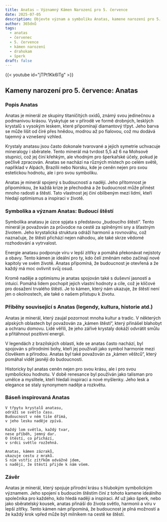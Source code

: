 ```yaml
---
title: Anatas – Významný Kámen Narození pro 5. července
date: 2025-07-05
description: Objevte význam a symboliku Anatas, kamene narození pro 5. července, který symbolizuje Budoucí štěstí. Přečtěte si legendy a inspirující příběhy.
author: 365dnů
tags:
  - anatas
  - červenec
  - 5. července
  - kámen narození
  - drahokam
  - šperk
draft: false
---
```


{{< youtube id="jTPt1Kk6lTg" >}}

## Kameny narození pro 5. července: Anatas

### Popis Anatas

Anatas je minerál ze skupiny titaničitých oxidů, známý svou jedinečnou a podmanivou krásou. Vyskytuje se v přírodě ve formě drobných, lesklých krystalů s vysokým leskem, které připomínají diamantový třpyt. Jeho barva se může lišit od čiré přes hnědou, modrou až po fialovou, což mu dodává tajemný a vznešený vzhled.

Krystaly anatasu jsou často dokonale tvarované a jejich symetrie uchvacuje mineralogy i sběratele. Tento minerál má tvrdost 5,5 až 6 na Mohsově stupnici, což jej činí křehkým, ale vhodným pro šperkařské účely, pokud je pečlivě zpracován. Anatas se nachází na různých místech po celém světě, například v Alpách, Brazílii nebo Norsku, kde je ceněn nejen pro svou estetickou hodnotu, ale i pro svou symboliku.

Anatas je minerál spojený s budoucností a nadějí. Jeho přítomnost je připomínkou, že každá krize je přechodná a že budoucnost může přinést mnoho radosti a štěstí. Tato vlastnost jej činí oblíbeným mezi lidmi, kteří hledají optimismus a inspiraci v životě.

### Symbolika a význam Anatas: Budoucí štěstí

Symbolika anatasu je úzce spjata s představou „budoucího štěstí“. Tento minerál je považován za průvodce na cestě za splněnými sny a šťastným životem. Jeho krystalická struktura odráží harmonii a rovnováhu, což naznačuje, že štěstí přichází nejen náhodou, ale také skrze vědomé rozhodování a vytrvalost.

Energie anatasu podporuje víru v lepší zítřky a pomáhá překonávat nejistoty a obavy. Tento kámen je ideální pro ty, kdo čelí změnám nebo začínají nové kapitoly ve svém životě. Anatas připomíná, že budoucnost je otevřená a že každý má moc ovlivnit svůj osud.

Kromě naděje a optimismu je anatas spojován také s duševní jasností a intuicí. Pomáhá lidem pochopit jejich vlastní hodnoty a cíle, což je klíčové pro dosažení trvalého štěstí. Je to kámen, který nám ukazuje, že štěstí není jen o okolnostech, ale také o našem přístupu k životu.

### Příběhy související s Anatas (legendy, kultura, historie atd.)

Anatas je minerál, který zaujal pozornost mnoha kultur a tradic. V některých alpských oblastech byl považován za „kámen štěstí“, který přinášel blahobyt a ochranu domovu. Lidé věřili, že jeho zářivé krystaly dokáží odvrátit smůlu a přitáhnout pozitivní energii.

V legendách z brazilských oblastí, kde se anatas často nachází, byl spojován s přírodními bohy, kteří jej používali jako symbol harmonie mezi člověkem a přírodou. Anatas byl také považován za „kámen věštců“, který pomáhal vidět jasněji do budoucnosti.

Historicky byl anatas ceněn nejen pro svou krásu, ale i pro svou symbolickou hodnotu. V době renesance byl používán jako talisman pro umělce a myslitele, kteří hledali inspiraci a nové myšlenky. Jeho lesk a elegance se staly synonymem naděje a rozkvětu.

### Báseň inspirovaná Anatas

```
V třpytu krystalů anatasu,  
odráží se světlo času.  
Budoucnost v něm tiše dřímá,  
v jeho lesku naděje zpívá.  

Každý lom světla, každý tvar,  
nese příběh, jemný dar.  
O štěstí, co přichází,  
v srdci světlo rozžehná.  

Anatas, kámen zázraků,  
ukazuje cestu z mraků.  
S ním vstříc zítřkům odvážně jdem,  
s nadějí, že štěstí přijde k nám všem.
```

### Závěr

Anatas je minerál, který spojuje přírodní krásu s hlubokým symbolickým významem. Jeho spojení s budoucím štěstím činí z tohoto kamene ideálního společníka pro každého, kdo hledá naději a inspiraci. Ať už jako šperk, nebo jako sběratelský kousek, anatas přináší do života světlo, harmonii a víru v lepší zítřky. Tento kámen nám připomíná, že budoucnost je plná možností a že každý krok vpřed může být milníkem na cestě ke štěstí.